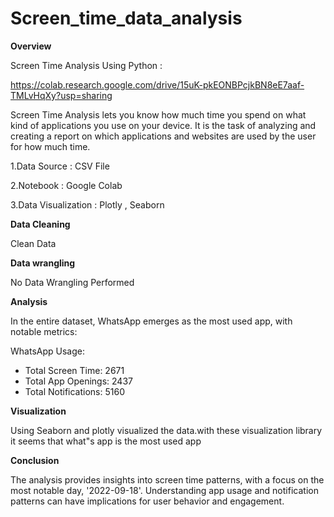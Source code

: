 # Screen_time_data_analysis

**Overview**

Screen Time Analysis Using Python :

https://colab.research.google.com/drive/15uK-pkEONBPcjkBN8eE7aaf-TMLvHqXy?usp=sharing



Screen Time Analysis lets you know how much time you spend on what kind of applications you use on your device. It is the task of analyzing and creating a report on which applications and websites are used by the user for how much time.

1.Data Source : CSV File

2.Notebook : Google Colab

3.Data Visualization : Plotly , Seaborn




**Data Cleaning**

Clean Data



**Data wrangling**

No Data Wrangling Performed



**Analysis**

In the entire dataset, WhatsApp emerges as the most used app, with notable metrics:

 WhatsApp Usage:
  - Total Screen Time: 2671
  - Total App Openings: 2437
  - Total Notifications: 5160



**Visualization**

Using Seaborn and plotly visualized the data.with these visualization library it seems that what"s app is the most used app


**Conclusion**

The analysis provides insights into screen time patterns, with a focus on the most notable day, '2022-09-18'. Understanding app usage and notification patterns can have implications for user behavior and engagement.
